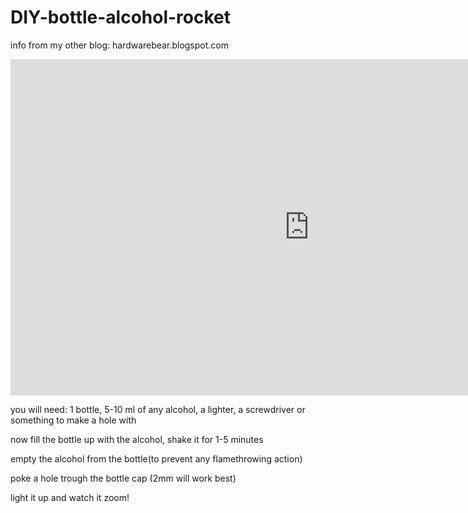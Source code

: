 # DIY-bottle-alcohol-rocket
<html>
<p>info from my other blog: hardwarebear.blogspot.com</p>
<iframe width="956" height="538" src="https://www.youtube.com/embed/-Kbmxql8jsM" frameborder="0" allow="accelerometer; autoplay; clipboard-write; encrypted-media; gyroscope; picture-in-picture" allowfullscreen></iframe>
</html>
<p>you will need:
  1 bottle, 5-10 ml of any alcohol, a lighter, a screwdriver or something to make a hole with
  </p>
<p>now fill the bottle up with the alcohol, shake it for 1-5 minutes</p>
<p>empty the alcohol from the bottle(to prevent any flamethrowing action)</p>
<p>poke a hole trough the bottle cap (2mm will work best)</p>
<p>light it up and watch it zoom!</p>

